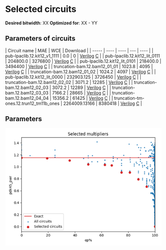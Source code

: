 
Selected circuits
===================
**Desired bitwidth**: XX
**Optimized for**: XX - YY


Parameters of circuits
----------------------------

| Circuit name | MAE | WCE | Download |
| ----- |  ---- | ---- | --- | ---- | 
| pub-lpaclib.12.kit12_v1_1111 | 0.0 | 0 |  [Verilog](pub-lpaclib.12.kit12_v1_1111.v) [C](pub-lpaclib.12.kit12_v1_1111.c) |
| pub-lpaclib.12.kit12_lit_0111 | 204800.0 | 3276800 |  [Verilog](pub-lpaclib.12.kit12_lit_0111.v) [C](pub-lpaclib.12.kit12_lit_0111.c) |
| pub-lpaclib.12.kit12_lit_0101 | 218400.0 | 3494400 |  [Verilog](pub-lpaclib.12.kit12_lit_0101.v) [C](pub-lpaclib.12.kit12_lit_0101.c) |
| truncation-bam.12.bam12_01_01 | 1023.8 | 4095 |  [Verilog](truncation-bam.12.bam12_01_01.v) [C](truncation-bam.12.bam12_01_01.c) |
| truncation-bam.12.bam12_01_02 | 1024.2 | 4097 |  [Verilog](truncation-bam.12.bam12_01_02.v) [C](truncation-bam.12.bam12_01_02.c) |
| pub-lpaclib.12.kit12_lit_0000 | 232903.125 | 3726450 |  [Verilog](pub-lpaclib.12.kit12_lit_0000.v) [C](pub-lpaclib.12.kit12_lit_0000.c) |
| truncation-bam.12.bam12_02_02 | 3071.2 | 12285 |  [Verilog](truncation-bam.12.bam12_02_02.v) [C](truncation-bam.12.bam12_02_02.c) |
| truncation-bam.12.bam12_02_03 | 3072.2 | 12289 |  [Verilog](truncation-bam.12.bam12_02_03.v) [C](truncation-bam.12.bam12_02_03.c) |
| truncation-bam.12.bam12_03_03 | 7166.2 | 28665 |  [Verilog](truncation-bam.12.bam12_03_03.v) [C](truncation-bam.12.bam12_03_03.c) |
| truncation-bam.12.bam12_04_04 | 15356.2 | 61425 |  [Verilog](truncation-bam.12.bam12_04_04.v) [C](truncation-bam.12.bam12_04_04.c) |
| truncation-tm-ones.12.trun12_tm11b_ones | 2264009.13166 | 8380418 |  [Verilog](truncation-tm-ones.12.trun12_tm11b_ones.v) [C](truncation-tm-ones.12.trun12_tm11b_ones.c) |

Parameters
--------------
![Parameters figure](fig.png)
         